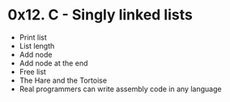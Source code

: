 # 0x12. C - Singly linked lists
- Print list
- List length
- Add node
- Add node at the end
- Free list
- The Hare and the Tortoise
- Real programmers can write assembly code in any language 
